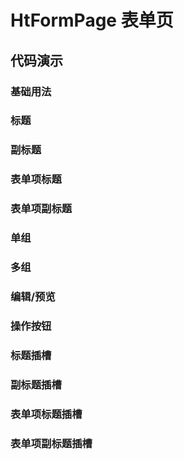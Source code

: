 # HtFormPage 表单页

## 代码演示

### 基础用法


### 标题
### 副标题
### 表单项标题
### 表单项副标题
### 单组
### 多组
### 编辑/预览
### 操作按钮





### 标题插槽
### 副标题插槽
### 表单项标题插槽
### 表单项副标题插槽